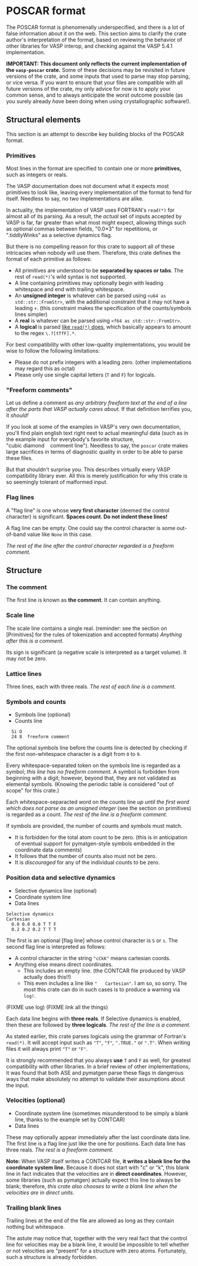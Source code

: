 # POSCAR format

The POSCAR format is phenomenally underspecified, and there is a lot of false information about it on the web.  This section aims to clarify the crate author's interpretation of the format, based on reviewing the behavior of other libraries for VASP interop, and checking against the VASP 5.4.1 implementation.

**IMPORTANT: This document only reflects the current implementation of the `vasp-poscar` crate.**  Some of these decisions may be revisited in future versions of the crate, and some inputs that used to parse may stop parsing, or vice versa.  If you want to ensure that your files are compatible with all future versions of the crate, my only advice for now is to apply your common sense, and to always anticipate the worst outcome possible (as you surely already *have* been doing when using crystallographic software!).

## Structural elements

This section is an attempt to describe key building blocks of the POSCAR format.

### Primitives

Most lines in the format are specified to contain one or more **primitives,** such as integers or reals.

The VASP documentation does not document what it expects most primitives to look like, leaving every implementation of the format to fend for itself. Needless to say, no two implementations are alike.

In actuality, the implementation of VASP uses FORTRAN's `read(*)` for almost all of its parsing. As a result, the *actual* set of inputs accepted by VASP is far, far greater than what most might expect, allowing things such as optional commas between fields, "0.0*3" for repetitions, or ".tiddlyWinks" as a selective dynamics flag.

But there is no compelling reason for this crate to support all of these intricacies when nobody will use them.  Therefore, this crate defines the format of each primitive as follows:

* All primitives are understood to be **separated by spaces or tabs**. The rest of `read(*)`'s wild syntax is not supported.
* A line containing primitives may optionally begin with leading whitespace and end with trailing whitespace.
* An **unsigned integer** is whatever can be parsed using `<u64 as std::str::FromStr>`, with the additional constraint that it may not have a leading `+`. (this constraint makes the specification of the counts/symbols lines simpler)
* A **real** is whatever can be parsed using `<f64 as std::str::FromStr>`.
* A **logical** is parsed [like `read(*)` does](https://docs.oracle.com/cd/E19957-01/805-4939/6j4m0vnc5/index.html), which basically appears to amount to the regex `\.?[tTfF].*`.

For best compatibility with other low-quality implementations, you would be wise to follow the following limitations:

* Please do not prefix integers with a leading zero.  (other implementations may regard this as octal)
* Please only use single capital letters (`T` and `F`) for logicals.

### "Freeform comments"

Let us define a comment as *any arbitrary freeform text at the end of a line after the parts that VASP actually cares about.* If that definition terrifies you, it *should!*

If you look at some of the examples in VASP's very own documentation, you'll find plain english text right next to actual meaningful data (such as in the example input for everybody's favorite structure, "cubic&nbsp;diamond&nbsp;&nbsp;&nbsp;&nbsp;comment&nbsp;line"). Needless to say, the `poscar` crate makes large sacrifices in terms of diagnostic quality in order to be able to parse these files.

But that shouldn't surprise you. This describes virtually every VASP compatibility library ever. All this is merely justification for why this crate is so seemingly tolerant of malformed input.

### Flag lines

A "flag line" is one whose **very first character** (deemed the control character) is significant. **Spaces count. Do not indent these lines!**

A flag line can be empty. One could say the control character is some out-of-band value like `None` in this case.

*The rest of the line after the control character regarded is a freeform comment.*

## Structure

### The comment

The first line is known as **the comment**.  It can contain anything.

### Scale line

The scale line contains a single real. (reminder: see the section on [Primitives] for the rules of tokenization and accepted formats)  *Anything after this is a comment.*

Its sign is significant (a negative scale is interpreted as a target volume).  It may not be zero.

### Lattice lines

Three lines, each with three reals. *The rest of each line is a comment.*

### Symbols and counts

* Symbols line (optional)
* Counts line

```text
  Si O
  24 8  freeform comment
```

The optional symbols line before the counts line is detected by checking if the first non-whitespace character is a digit from `0` to `9`.

Every whitespace-separated token on the symbols line is regarded as a symbol; *this line has no freeform comment.*  A symbol is forbidden from beginning with a digit; however, beyond that, they are not validated as elemental symbols. (Knowing the periodic table is considered "out of scope" for this crate.)

Each whitespace-separacted word on the counts line *up until the first word which does not parse as an unsigned integer* (see the section on primitives) is regarded as a count. *The rest of the line is a freeform comment.*

If symbols are provided, the number of counts and symbols must match.

* It is forbidden for the total atom count to be zero. (this is in anticipation of eventual support for pymatgen-style symbols embedded in the coordinate data comments)
* It follows that the number of counts also must not be zero.
* It is *discouraged* for any of the individual counts to be zero.

### Position data and selective dynamics

* Selective dynamics line (optional)
* Coordinate system line
* Data lines

```text
Selective dynamics
Cartesian
  0.0 0.0 0.0 T T F
  0.2 0.2 0.2 T T T
```

The first is an optional [flag line] whose control character is `S` or `s`.
The second flag line is interpreted as follows:
* A control character in the string `"cCkK"` means cartesian coords.
* Anything else means direct coordinates.
  * This includes an empty line. (the CONTCAR file produced by VASP actually does this!!)
  * This even includes a line like `"   Cartesian"`. I am so, so sorry. The most this crate can do in such cases is to produce a warning via `log!`.

(FIXME use log)
(FIXME link all the things)

Each data line begins with **three reals**. If Selective dynamics is enabled, then these are followed by **three logicals**. *The rest of the line is a comment.*

As stated earlier, this crate parses logicals using the grammar of Fortran's `read(*)`. It will accept input such as `"T"`, `"f"`, `".TRUE."` or `".T"`. When writing files it will always print `"T"` or `"F"`.

It is strongly recommended that you always **use** `T` and `F` as well, for greatest compatibility with other libraries. In a brief review of other implementations, it was found that both ASE and pymatgen parse these flags in dangerous ways that make absolutely no attempt to validate their assumptions about the input.

### Velocities (optional)

* Coordinate system line (sometimes misunderstood to be simply a blank line, thanks to the example set by CONTCAR)
* Data lines

These may optionally appear immediately after the last coordinate data line. The first line is a flag line just like the one for positions.  Each data line has three reals. *The rest is a freeform comment.*

**Note:** When VASP itself writes a CONTCAR file, **it writes a blank line for the coordinate system line.**  Because it does not start with "c" or "k", this blank line in fact indicates that the velocities are in **direct coordinates**.  However, some libraries (such as pymatgen) actually expect this line to always be blank; therefore, *this crate also chooses to write a blank line when the velocities are in direct units.*

### Trailing blank lines

Trailing lines at the end of the file are allowed as long as they contain nothing but whitespace.

The astute may notice that, together with the very real fact that the control line for velocities may be a blank line, it would be impossible to tell whether or not velocities are "present" for a structure with zero atoms.  Fortunately, such a structure is already forbidden.
